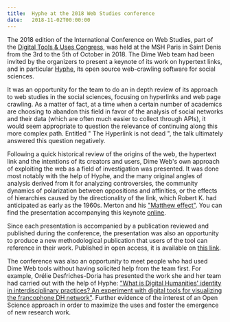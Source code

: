 ```yaml
---
title:  Hyphe at the 2018 Web Studies conference
date:   2018-11-02T00:00:00
---
```


The 2018 edition of the International Conference on Web Studies, part of the [Digital Tools & Uses Congress](https://digitaluses-congress.univ-paris8.fr), was held at the MSH Paris in Saint Denis from the 3rd to the 5th of October in 2018. The Dime Web team had been invited by the organizers to present a keynote of its work on hypertext links, and in particular [Hyphe](https://hyphe.medialab.sciences-po.fr), its open source web-crawling software for social sciences.
<!--more-->
It was an opportunity for the team to do an in depth review of its approach to web studies in the social sciences, focusing on hyperlinks and web page crawling. As a matter of fact, at a time when a certain number of academics are choosing to abandon this field in favor of the analysis of social networks and their data (which are often much easier to collect through APIs), it would seem appropriate to question the relevance of continuing along this more complex path. Entitled " The Hyperlink is not dead ", the talk ultimately answered this question negatively.

Following a quick historical review of the origins of the web, the hypertext link and the intentions of its creators and users, Dime Web's own approach of exploiting the web as a field of investigation was presented. It was done most notably with the help of Hyphe, and the many original angles of analysis derived from it for analyzing controversies, the community dynamics of polarization between oppositions and affinities, or the effects of hierarchies caused by the directionality of the link, which Robert K. had anticipated as early as the 1960s. Merton and his ["Matthew effect"](https://fr.wikipedia.org/wiki/Effet_Matthieu).
You can find the presentation accompanying this keynote [online](https://hyphe.medialab.sciences-po.fr/docs/20181004-DigitalTools-HyperlinkIsNotDead.pdf).

Since each presentation is accompanied by a publication reviewed and published during the conference, the presentation was also an opportunity to produce a new methodological publication that users of the tool can reference in their work. Published in open access, it is available on [this link](https://dl.acm.org/doi/10.1145/3240431.3240434).

The conference was also an opportunity to meet people who had used Dime Web tools without having solicited help from the team first. For example, Orélie Desfriches-Doria has presented the work she and her team had carried out with the help of Hyphe: ["What is Digital Humanities' identity in interdisciplinary practices? An experiment with digital tools for visualizing the francophone DH network"](https://dl.acm.org/doi/10.1145/3240431.3240439). Further evidence of the interest of an Open Science approach in order to maximize the uses and foster the emergence of new research work.
